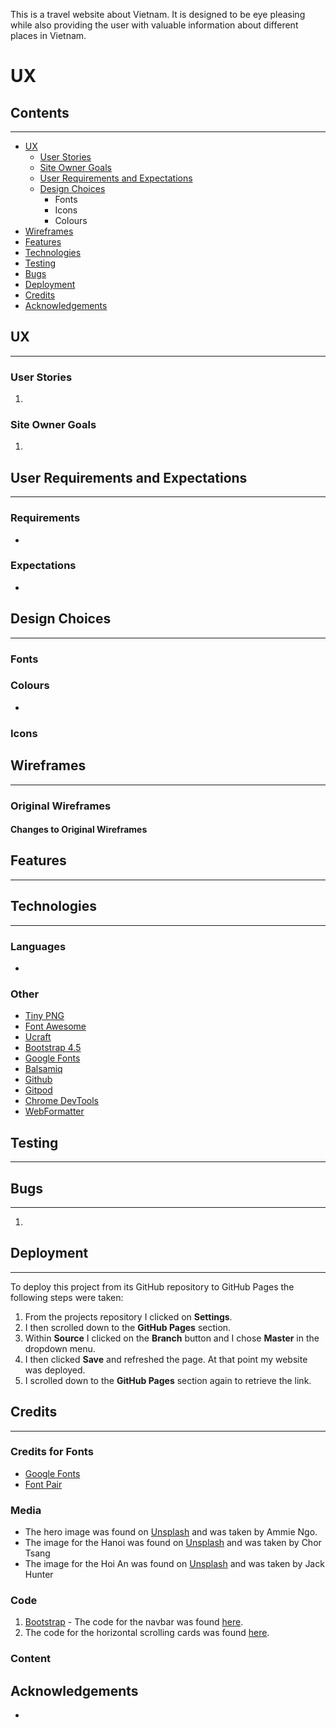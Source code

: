 This is a travel website about Vietnam. It is designed to be eye pleasing while also providing the user with valuable
information about different places in Vietnam.  

# UX
## Contents

---

- [UX](#ux)
  - [User Stories](#user-stories)
  - [Site Owner Goals](#goals)
  - [User Requirements and Expectations](#user-requirements)
  - [Design Choices](#design-choices)
    - Fonts
    - Icons
    - Colours
- [Wireframes](#wireframes)
- [Features](#features)
- [Technologies](#technologies)
- [Testing](#testing)
- [Bugs](#bugs)
- [Deployment](#deployment)
- [Credits](#credits)
- [Acknowledgements](#acknowledgements)

## <a name="ux">UX</a>

---

### <a name="user-stories">User Stories</a>

1. 


### <a name="goals">Site Owner Goals</a>

1. 


## <a name="user-requirements">User Requirements and Expectations</a>

---

### Requirements

- 

### Expectations

- 

## <a name="design-choices">Design Choices</a>

---

### Fonts



### Colours

- 

### Icons


## <a name="wireframes">Wireframes</a>

---

### Original Wireframes



#### Changes to Original Wireframes




## <a name="features">Features</a>

---



## <a name="technologies">Technologies</a>

---

### Languages

- 

### Other

- [Tiny PNG](https://tinypng.com/)
- [Font Awesome](https://fontawesome.com/)
- [Ucraft](https://www.ucraft.com/free-logo-maker)
- [Bootstrap 4.5](https://getbootstrap.com/)
- [Google Fonts](https://fonts.google.com/)
- [Balsamiq](https://balsamiq.com/)
- [Github](https://github.com/)
- [Gitpod](https://www.gitpod.io/)
- [Chrome DevTools](https://developers.google.com/web/tools/chrome-devtools)
- [WebFormatter](https://webformatter.com/html)


## <a name="testing">Testing</a>

---



## <a name="bugs">Bugs</a>

---

1. 

## <a name="deployment">Deployment</a>

---

To deploy this project from its GitHub repository to GitHub Pages the following steps were taken:
1. From the projects repository I clicked on **Settings**.
2. I then scrolled down to the **GitHub Pages** section.
3. Within **Source** I clicked on the **Branch** button and I chose **Master** in the dropdown menu.
4. I then clicked **Save** and refreshed the page. At that point my website was deployed.
5. I scrolled down to the **GitHub Pages** section again to retrieve the link.
## <a name="credits">Credits</a>

---

### Credits for Fonts

- [Google Fonts](https://fonts.google.com)
- [Font Pair](https://fontpair.co/)

### Media

- The hero image was found on [Unsplash](https://unsplash.com) and was taken by Ammie Ngo.
- The image for the Hanoi was found on [Unsplash](https://unsplash.com) and was taken by Chor Tsang
- The image for the Hoi An was found on [Unsplash](https://unsplash.com) and was taken by Jack Hunter


### Code 

1. [Bootstrap](https://getbootstrap.com/) - The code for the navbar was found [here](https://getbootstrap.com/docs/4.0/components/navbar/).
2. The code for the horizontal scrolling cards was found [here](https://codeburst.io/how-to-create-horizontal-scrolling-containers-d8069651e9c6).

### Content


## <a name="acknowledgements">Acknowledgements</a>

- 